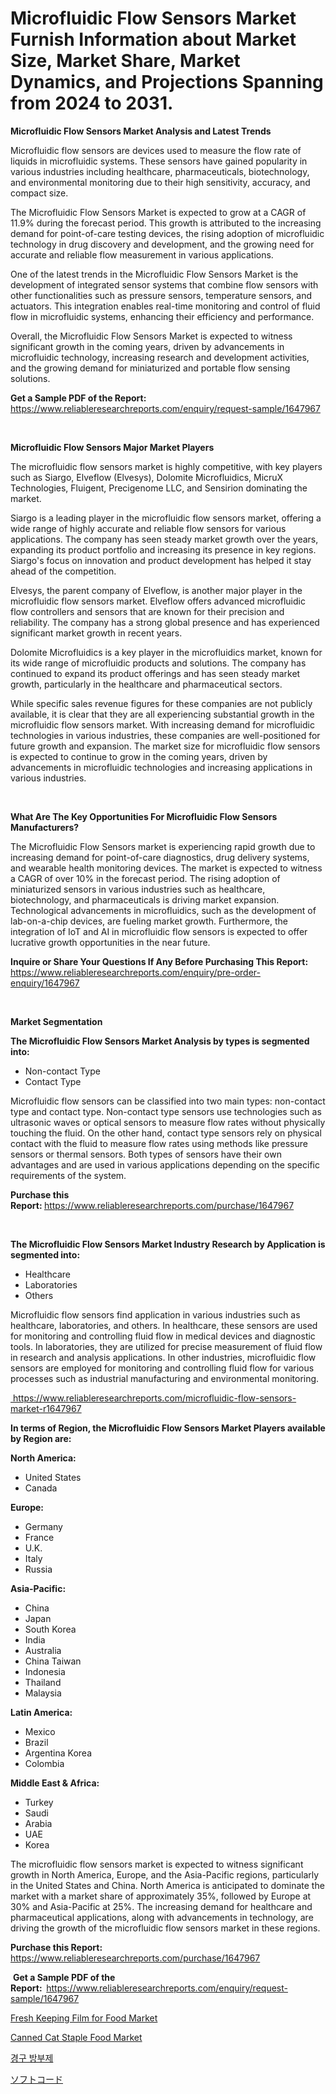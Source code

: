<p><h1>Microfluidic Flow Sensors Market Furnish Information about Market Size, Market Share, Market Dynamics, and Projections Spanning from 2024 to 2031.</h1></p><p><strong>Microfluidic Flow Sensors Market Analysis and Latest Trends</strong></p>
<p><p>Microfluidic flow sensors are devices used to measure the flow rate of liquids in microfluidic systems. These sensors have gained popularity in various industries including healthcare, pharmaceuticals, biotechnology, and environmental monitoring due to their high sensitivity, accuracy, and compact size.</p><p>The Microfluidic Flow Sensors Market is expected to grow at a CAGR of 11.9% during the forecast period. This growth is attributed to the increasing demand for point-of-care testing devices, the rising adoption of microfluidic technology in drug discovery and development, and the growing need for accurate and reliable flow measurement in various applications.</p><p>One of the latest trends in the Microfluidic Flow Sensors Market is the development of integrated sensor systems that combine flow sensors with other functionalities such as pressure sensors, temperature sensors, and actuators. This integration enables real-time monitoring and control of fluid flow in microfluidic systems, enhancing their efficiency and performance.</p><p>Overall, the Microfluidic Flow Sensors Market is expected to witness significant growth in the coming years, driven by advancements in microfluidic technology, increasing research and development activities, and the growing demand for miniaturized and portable flow sensing solutions.</p></p>
<p><strong>Get a Sample PDF of the Report:&nbsp;</strong> <a href="https://www.reliableresearchreports.com/enquiry/request-sample/1647967">https://www.reliableresearchreports.com/enquiry/request-sample/1647967</a></p>
<p>&nbsp;</p>
<p><strong>Microfluidic Flow Sensors Major Market Players</strong></p>
<p><p>The microfluidic flow sensors market is highly competitive, with key players such as Siargo, Elveflow (Elvesys), Dolomite Microfluidics, MicruX Technologies, Fluigent, Precigenome LLC, and Sensirion dominating the market. </p><p>Siargo is a leading player in the microfluidic flow sensors market, offering a wide range of highly accurate and reliable flow sensors for various applications. The company has seen steady market growth over the years, expanding its product portfolio and increasing its presence in key regions. Siargo's focus on innovation and product development has helped it stay ahead of the competition.</p><p>Elvesys, the parent company of Elveflow, is another major player in the microfluidic flow sensors market. Elveflow offers advanced microfluidic flow controllers and sensors that are known for their precision and reliability. The company has a strong global presence and has experienced significant market growth in recent years.</p><p>Dolomite Microfluidics is a key player in the microfluidics market, known for its wide range of microfluidic products and solutions. The company has continued to expand its product offerings and has seen steady market growth, particularly in the healthcare and pharmaceutical sectors.</p><p>While specific sales revenue figures for these companies are not publicly available, it is clear that they are all experiencing substantial growth in the microfluidic flow sensors market. With increasing demand for microfluidic technologies in various industries, these companies are well-positioned for future growth and expansion. The market size for microfluidic flow sensors is expected to continue to grow in the coming years, driven by advancements in microfluidic technologies and increasing applications in various industries.</p></p>
<p>&nbsp;</p>
<p><strong>What Are The Key Opportunities For Microfluidic Flow Sensors Manufacturers?</strong></p>
<p><p>The Microfluidic Flow Sensors market is experiencing rapid growth due to increasing demand for point-of-care diagnostics, drug delivery systems, and wearable health monitoring devices. The market is expected to witness a CAGR of over 10% in the forecast period. The rising adoption of miniaturized sensors in various industries such as healthcare, biotechnology, and pharmaceuticals is driving market expansion. Technological advancements in microfluidics, such as the development of lab-on-a-chip devices, are fueling market growth. Furthermore, the integration of IoT and AI in microfluidic flow sensors is expected to offer lucrative growth opportunities in the near future.</p></p>
<p><strong>Inquire or Share Your Questions If Any Before Purchasing This Report:</strong> <a href="https://www.reliableresearchreports.com/enquiry/pre-order-enquiry/1647967">https://www.reliableresearchreports.com/enquiry/pre-order-enquiry/1647967</a></p>
<p>&nbsp;</p>
<p><strong>Market Segmentation</strong></p>
<p><strong>The Microfluidic Flow Sensors Market Analysis by types is segmented into:</strong></p>
<p><ul><li>Non-contact Type</li><li>Contact Type</li></ul></p>
<p><p>Microfluidic flow sensors can be classified into two main types: non-contact type and contact type. Non-contact type sensors use technologies such as ultrasonic waves or optical sensors to measure flow rates without physically touching the fluid. On the other hand, contact type sensors rely on physical contact with the fluid to measure flow rates using methods like pressure sensors or thermal sensors. Both types of sensors have their own advantages and are used in various applications depending on the specific requirements of the system.</p></p>
<p><strong>Purchase this Report:&nbsp;</strong><a href="https://www.reliableresearchreports.com/purchase/1647967">https://www.reliableresearchreports.com/purchase/1647967</a></p>
<p>&nbsp;</p>
<p><strong>The Microfluidic Flow Sensors Market Industry Research by Application is segmented into:</strong></p>
<p><ul><li>Healthcare</li><li>Laboratories</li><li>Others</li></ul></p>
<p><p>Microfluidic flow sensors find application in various industries such as healthcare, laboratories, and others. In healthcare, these sensors are used for monitoring and controlling fluid flow in medical devices and diagnostic tools. In laboratories, they are utilized for precise measurement of fluid flow in research and analysis applications. In other industries, microfluidic flow sensors are employed for monitoring and controlling fluid flow for various processes such as industrial manufacturing and environmental monitoring.</p></p>
<p><a href="https://www.reliableresearchreports.com/microfluidic-flow-sensors-market-r1647967">&nbsp;https://www.reliableresearchreports.com/microfluidic-flow-sensors-market-r1647967</a></p>
<p><strong>In terms of Region, the Microfluidic Flow Sensors Market Players available by Region are:</strong></p>
<p>
    <p> <strong> North America: </strong>
        <ul>
            <li>United States</li>
            <li>Canada</li>
        </ul>
        </p> 
    <p> <strong> Europe: </strong>
        <ul>
            <li>Germany</li>
            <li>France</li>
            <li>U.K.</li>
            <li>Italy</li>
            <li>Russia</li>
        </ul>
        </p> 
    <p> <strong> Asia-Pacific: </strong>
        <ul>
            <li>China</li>
            <li>Japan</li>
            <li>South Korea</li>
            <li>India</li>
            <li>Australia</li>
            <li>China Taiwan</li>
            <li>Indonesia</li>
            <li>Thailand</li>
            <li>Malaysia</li>
        </ul>
        </p> 
    <p> <strong> Latin America: </strong>
        <ul>
            <li>Mexico</li>
            <li>Brazil</li>
            <li>Argentina Korea</li>
            <li>Colombia</li>
        </ul>
        </p> 
    <p> <strong> Middle East & Africa: </strong>
        <ul>
            <li>Turkey</li>
            <li>Saudi</li>
            <li>Arabia</li>
            <li>UAE</li>
            <li>Korea</li>
        </ul>
    </p>
    </p>
<p><p>The microfluidic flow sensors market is expected to witness significant growth in North America, Europe, and the Asia-Pacific regions, particularly in the United States and China. North America is anticipated to dominate the market with a market share of approximately 35%, followed by Europe at 30% and Asia-Pacific at 25%. The increasing demand for healthcare and pharmaceutical applications, along with advancements in technology, are driving the growth of the microfluidic flow sensors market in these regions.</p></p>
<p><strong>Purchase this Report: </strong><a href="https://www.reliableresearchreports.com/purchase/1647967">https://www.reliableresearchreports.com/purchase/1647967</a></p>
<p>&nbsp;<strong>Get a Sample PDF of the Report:&nbsp;&nbsp;</strong><a href="https://www.reliableresearchreports.com/enquiry/request-sample/1647967">https://www.reliableresearchreports.com/enquiry/request-sample/1647967</a></p>
<p><strong></strong></p>
<p><p><a href="https://github.com/joannesouthgate/Market-Research-Report-List-3/blob/main/fresh-keeping-film-for-food-market.md">Fresh Keeping Film for Food Market</a></p><p><a href="https://github.com/wwwkeltoum/Market-Research-Report-List-3/blob/main/canned-cat-staple-food-market.md">Canned Cat Staple Food Market</a></p><p><a href="https://github.com/AnthonyWratten/Market-Research-Report-List-1/blob/main/4182234156362.md">경구 방부제</a></p><p><a href="https://github.com/AbigaleHuel/Market-Research-Report-List-1/blob/main/5925201147259.md">ソフトコード</a></p></p>